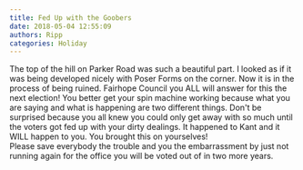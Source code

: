 ```yaml
---
title: Fed Up with the Goobers
date: 2018-05-04 12:55:09
authors: Ripp
categories: Holiday
---
```


 The top of the hill on Parker Road was such a beautiful part.  I looked as if it was being developed nicely with Poser Forms on the corner.
Now it is in the process of being ruined.  Fairhope Council you ALL will answer for this the next election!
You better get your spin machine working because what you are saying and what is happening are two different things.  Don't be surprised because you all knew you could only get away with so much until the voters got fed up with your dirty dealings.  It happened to Kant and it WILL happen to you.  You brought this on yourselves!  
Please save everybody the trouble and you the embarrassment by just not running again for the office you will be voted out of in two more years.